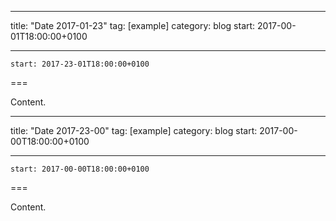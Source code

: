 
---
title: "Date 2017-01-23"
tag: [example]
category: blog
start: 2017-00-01T18:00:00+0100

---

``start: 2017-23-01T18:00:00+0100``

===

Content.

---
title: "Date 2017-23-00"
tag: [example]
category: blog
start: 2017-00-00T18:00:00+0100

---

``start: 2017-00-00T18:00:00+0100``

===

Content.
